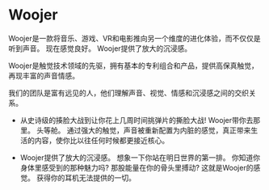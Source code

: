 # 

# Woojer

Woojer是一款将音乐、游戏、VR和电影推向另一个维度的进化体验，而不仅仅是听到声音。 现在感觉良好。 Woojer提供了放大的沉浸感。 

Woojer是触觉技术领域的先驱，拥有基本的专利组合和产品，提供高保真触觉，再现丰富的声音情感。  

我们的团队是富有远见的人，他们理解声音、视觉、情感和沉浸感之间的交织关系。

- 从史诗级的揍脸大战到让你花上几周时间挑弹片的撕脸大战! Woojer带你去那里。 头等舱。 通过强大的触觉，声音被重新配置为内脏的感觉，真正带来生活的内容，使你比以往任何时候都更接近核心。

- Woojer提供了放大的沉浸感。 想象一下你站在明日世界的第一排。 你知道你身体里感受到的那种魅力吗? 那股能量在你的骨头里搏动? 这就是Woojer的感觉。 获得你的耳机无法提供的一切。 

